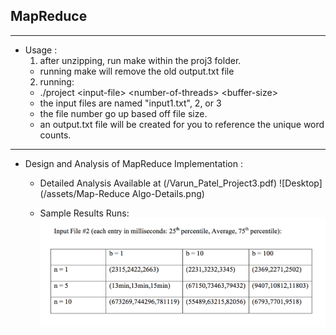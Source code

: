 ## MapReduce
-------
* Usage : 
  1. after unzipping, run make within the proj3 folder.
    - running make will remove the old output.txt file
  2. running: 
    - ./project \<input-file\>  \<number-of-threads\>  \<buffer-size\>
    - the input files are named "input1.txt", 2, or 3
    - the file number go up based off file size.
    - an output.txt file will be created for you to reference the unique word counts.
 
---


* Design and Analysis of MapReduce Implementation :

  - Detailed Analysis Available at (/Varun_Patel_Project3.pdf)
    ![Desktop](/assets/Map-Reduce Algo-Details.png)
  
  - Sample Results Runs:
    ![Desktop](/assets/Sample-Results-Runs.png)
